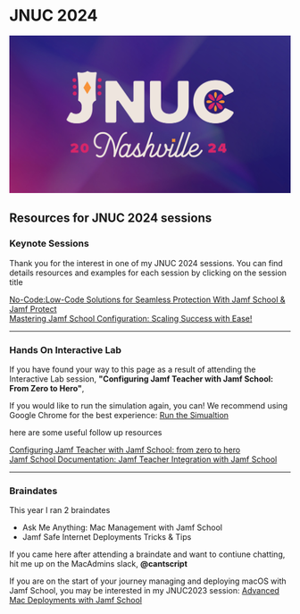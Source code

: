# JNUC 2024

![](https://github.com/cantscript/JNUC2024/blob/main/Images/JNUC%202024%20Logo.png)

## Resources for JNUC 2024 sessions

### Keynote Sessions

Thank you for the interest in one of my JNUC 2024 sessions. You can find details resources and examples for each session by clicking on the session title

[No-Code:Low-Code Solutions for Seamless Protection With Jamf School & Jamf Protect](https://github.com/cantscript/JNUC2024/blob/main/No-Code%3ALow-Code%20Solutions%20for%20Seamless%20Protection%20With%20Jamf%20/NoCodeLowCodeReadMe.md) <br>
[Mastering Jamf School Configuration: Scaling Success with Ease!](https://github.com/cantscript/JNUC2024/blob/main/Mastering%20Jamf%20School%20Configuration%20-%20Scaling%20Success%20with%20Ease/ScalingWithEaseReadMe.md) <br>

---

### Hands On Interactive Lab

If you have found your way to this page as a result of attending the Interactive Lab session, **"Configuring Jamf Teacher with Jamf School: From Zero to Hero"**,  

If you would like to run the simulation again, you can! We recommend using Google Chrome for the best experience: [Run the Simualtion](https://jamf.it/teacherjnuc24)

here are some useful follow up resources

[Configuring Jamf Teacher with Jamf School: from zero to hero](https://www.jamf.com/blog/configuring-jamf-teacher-with-jamf-school/) <br>
[Jamf School Documentation: Jamf Teacher Integration with Jamf School](https://learn.jamf.com/en-US/bundle/jamf-school-documentation/page/Jamf_Teacher_Integration_with_Jamf_School.html)

---

### Braindates

This year I ran 2 braindates

* Ask Me Anything: Mac Management with Jamf School
* Jamf Safe Internet Deployments Tricks & Tips

If you came here after attending a braindate and want to contiune chatting, hit me up on the MacAdmins slack, **@cantscript**

If you are on the start of your journey managing and deploying macOS with Jamf School, you may be interested in my JNUC2023 session: [Advanced Mac Deployments with Jamf School](https://www.youtube.com/watch?v=6M_1ruG6Pys&t=1354s)

